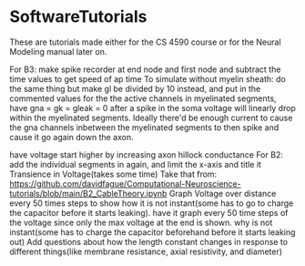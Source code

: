 # SoftwareTutorials
These are tutorials made either for the CS 4590 course or for the Neural Modeling manual later on.


For B3:
make spike recorder at end node and first node and subtract the time values to get speed of ap time
To simulate without myelin sheath: do the same thing but make gl be divided by 10 instead, and put in the commented values for the the active channels
in myelinated segments, have gna = gk = gleak = 0
after a spike in the soma
voltage will linearly drop within the myelinated segments. Ideally there'd be enough current to cause the gna channels inbetween the myelinated segments to then spike and cause it go again down the axon.

have voltage start higher by increasing axon hillock conductance
For B2:
add the individual segments in again, and limit the x-axis and title it Transience in Voltage(takes some time) Take that from:
https://github.com/davidfague/Computational-Neuroscience-tutorials/blob/main/B2_CableTheory.ipynb
Graph Voltage over distance every 50 times steps to show how it is not instant(some has to go to charge the capacitor before it starts leaking). 
have it graph every 50 time steps of the voltage since only the max voltage at the end is shown. why is not instant(some has to charge the capacitor beforehand before it starts leaking out)
Add questions about how the length constant changes in response to different things(like membrane resistance, axial resistivity, and diameter)



